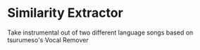 # Similarity Extractor
Take instrumental out of two different language songs based on tsurumeso's Vocal Remover
